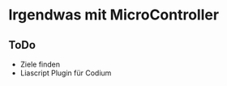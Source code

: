 <!--

author:   Michael Schaar
email:    kraeml@sesamestreet.franken.de
version:  0.0.4
language: de
narrator: DE German Female

logo:     https://www.franken.de/fileadmin/KNF/Bilder/logo/knf-logo-313x107.png

comment:  Kurs zum Vortrag  __Irgendwas mit MicroController__ von _Jochen Krapf_   

          __KNF Kongress 2022  __

          Verschiedene Mini-Vorträge rund um das Thema IoT und MicroController. Ein Streifzug über die Auswahl der µC sowie der Programmierumgebung, die Wahl der Sprache und Bibliotheken, typische Hardware-Gadgets und ein paar Beispiele für Anwendungen in einem Nerd-Haushalt.
-->

# Irgendwas mit MicroController

## ToDo

* Ziele finden
* Liascript Plugin für Codium

